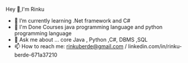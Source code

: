  Hey 👋,I'm Rinku



- 🌱 I’m currently learning .Net framework and C#
- 👯 I'm Done Courses java programming language and python programming language  
- 💬 Ask me about ... core Java , Python ,C#, DBMS ,SQL
- 📫 How to reach me: rinkuberde@gmail.com / linkedin.com/in/rinku-berde-671a37210  

